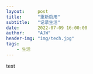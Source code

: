 ```yaml
---
layout:     post
title:      "重新启用"
subtitle:   "记录生活"
date:       2022-07-09 16:00:00
author:     "AJW"
header-img: "img/tech.jpg"
tags:
    - 生活
---
```


test
